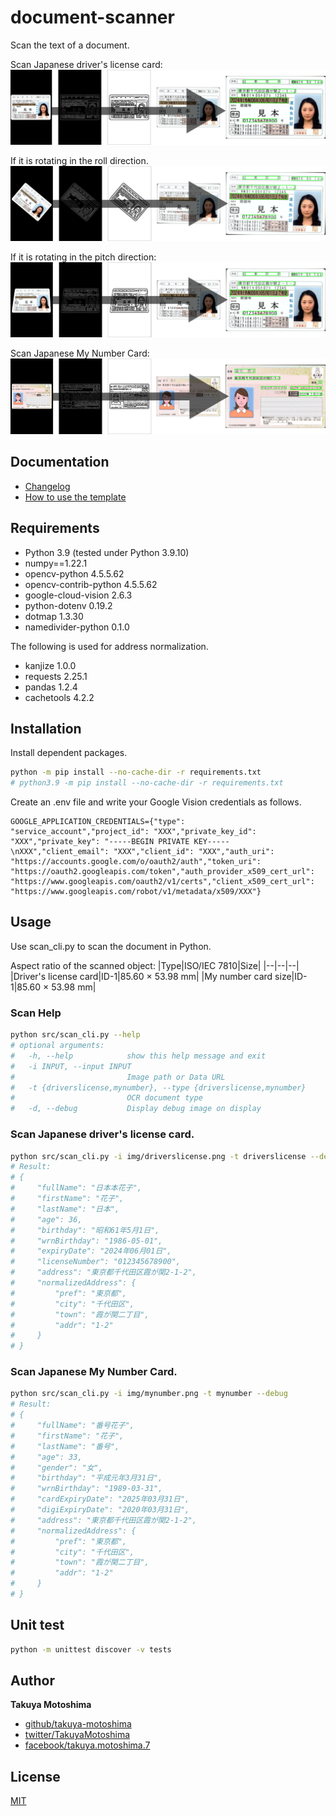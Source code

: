 # document-scanner
Scan the text of a document.

Scan Japanese driver's license card:  
![driverslicense.png](screencaps/driverslicense.png)

If it is rotating in the roll direction.
![driverslicense2.png](screencaps/driverslicense2.png)

If it is rotating in the pitch direction:  
![driverslicense3.png](screencaps/driverslicense3.png)

Scan Japanese My Number Card:  
![mynumber.png](screencaps/mynumber.png)

## Documentation
* [Changelog](CHANGELOG.md)
* [How to use the template](HOW_TO_TEMPLATE.md)

## Requirements
- Python 3.9 (tested under Python 3.9.10)
- numpy==1.22.1
- opencv-python 4.5.5.62
- opencv-contrib-python 4.5.5.62
- google-cloud-vision 2.6.3
- python-dotenv 0.19.2
- dotmap 1.3.30
- namedivider-python 0.1.0

The following is used for address normalization.
- kanjize 1.0.0
- requests 2.25.1
- pandas 1.2.4
- cachetools 4.2.2

## Installation
Install dependent packages.  
```sh
python -m pip install --no-cache-dir -r requirements.txt
# python3.9 -m pip install --no-cache-dir -r requirements.txt
```

Create an .env file and write your Google Vision credentials as follows.
```text
GOOGLE_APPLICATION_CREDENTIALS={"type": "service_account","project_id": "XXX","private_key_id": "XXX","private_key": "-----BEGIN PRIVATE KEY-----\nXXX","client_email": "XXX","client_id": "XXX","auth_uri": "https://accounts.google.com/o/oauth2/auth","token_uri": "https://oauth2.googleapis.com/token","auth_provider_x509_cert_url": "https://www.googleapis.com/oauth2/v1/certs","client_x509_cert_url": "https://www.googleapis.com/robot/v1/metadata/x509/XXX"}
```

## Usage
Use scan_cli.py to scan the document in Python.  

Aspect ratio of the scanned object:
|Type|ISO/IEC 7810|Size|
|--|--|--|
|Driver's license card|ID-1|85.60 × 53.98 mm|
|My number card size|ID-1|85.60 × 53.98 mm|

### Scan Help
```sh
python src/scan_cli.py --help
# optional arguments:
#   -h, --help            show this help message and exit
#   -i INPUT, --input INPUT
#                         Image path or Data URL
#   -t {driverslicense,mynumber}, --type {driverslicense,mynumber}
#                         OCR document type
#   -d, --debug           Display debug image on display
```

### Scan Japanese driver's license card.
```sh
python src/scan_cli.py -i img/driverslicense.png -t driverslicense --debug
# Result:
# {
#     "fullName": "日本本花子",
#     "firstName": "花子",
#     "lastName": "日本",
#     "age": 36,
#     "birthday": "昭和61年5月1日",
#     "wrnBirthday": "1986-05-01",
#     "expiryDate": "2024年06月01日",
#     "licenseNumber": "012345678900",
#     "address": "東京都千代田区霞が関2-1-2",
#     "normalizedAddress": {
#         "pref": "東京都",
#         "city": "千代田区",
#         "town": "霞が関二丁目",
#         "addr": "1-2"
#     }
# }
```

### Scan Japanese My Number Card.
```sh
python src/scan_cli.py -i img/mynumber.png -t mynumber --debug
# Result:
# {
#     "fullName": "番号花子",
#     "firstName": "花子",
#     "lastName": "番号",
#     "age": 33,
#     "gender": "女",
#     "birthday": "平成元年3月31日",
#     "wrnBirthday": "1989-03-31",
#     "cardExpiryDate": "2025年03月31日",
#     "digiExpiryDate": "2020年03月31日",
#     "address": "東京都千代田区霞が関2-1-2",
#     "normalizedAddress": {
#         "pref": "東京都",
#         "city": "千代田区",
#         "town": "霞が関二丁目",
#         "addr": "1-2"
#     }
# }
```

## Unit test
```sh
python -m unittest discover -v tests
```

## Author
**Takuya Motoshima**

* [github/takuya-motoshima](https://github.com/takuya-motoshima)
* [twitter/TakuyaMotoshima](https://twitter.com/TakuyaMotoshima)
* [facebook/takuya.motoshima.7](https://www.facebook.com/takuya.motoshima.7)

## License
[MIT](LICENSE)